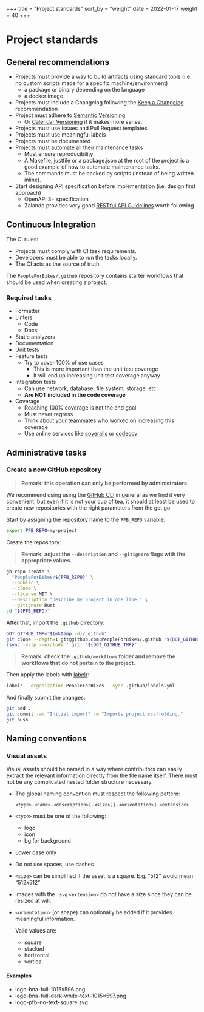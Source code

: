 +++
title = "Project standards"
sort_by = "weight"
date = 2022-01-17
weight = 40
+++

# Project standards

## General recommendations

- Projects must provide a way to build artifacts using standard tools (i.e. no
  custom scripts made for a specific machine/environment)
  - a package or binary depending on the language
  - a docker image
- Projects must include a Changelog following the
  [Keep a Changelog](https://keepachangelog.com/en/1.0.0) recommendation
- Project must adhere to [Semantic Versioning](https://semver.org/)
  - Or [Calendar Versioning](https://calver.org/) if it makes more sense.
- Projects must use Issues and Pull Request templates
- Projects must use meaningful labels
- Projects must be documented
- Projects must automate all their maintenance tasks
  - Must ensure reproducibility
  - A Makefile, justfile or a package.json at the root of the project is a good
    example of how to automate maintenance tasks.
  - The commands must be backed by scripts (instead of being written inline).
- Start designing API specification before implementation (i.e. design first
  approach)
  - OpenAPI 3+ specification
  - Zalando provides very good
    [RESTful API Guidelines](https://opensource.zalando.com/restful-api-guidelines/)
    worth following

## Continuous Integration

The CI rules:

- Projects must comply with CI task requirements.
- Developers must be able to run the tasks locally.
- The CI acts as the source of truth.

The `PeopleForBikes/.github` repository contains starter workflows that should
be used when creating a project.

### Required tasks

- Formatter
- Linters
  - Code
  - Docs
- Static analyzers
- Documentation
- Unit tests
- Feature tests
  - Try to cover 100% of use cases
    - This is more important than the unit test coverage
    - It will end up increasing unit test coverage anyway
- Integration tests
  - Can use network, database, file system, storage, etc.
  - **Are NOT included in the code coverage**
- Coverage
  - Reaching 100% coverage is not the end goal
  - Must never regress
  - Think about your teammates who worked on increasing this coverage
  - Use online services like [coveralls](https://coveralls.io) or
    [codecov](https://codecov.io)

## Administrative tasks

### Create a new GitHub repository

> **Remark: this operation can only be performed by administrators.**

We recommend using using the [GitHub CLI](https://cli.github.com/) in general as
we find it very convenient, but even if it is not your cup of tea, it should at
least be used to create new repositories with the right parameters from the get
go.

Start by assigning the repository name to the `PFB_REPO` variable:

```bash
export PFB_REPO=my-project
```

Create the repository:

> **Remark: adjust the `--description` and `--gitignore` flags with the
> appropriate values.**

```bash
gh repo create \
  "PeopleForBikes/${PFB_REPO}" \
  --public \
  --clone \
  --license MIT \
  --description "Describe my project in one line." \
  --gitignore Rust
cd "${PFB_REPO}"
```

After that, import the `.github` directory:

```bash
DOT_GITHUB_TMP="$(mktemp -d)/.github"
git clone --depth=1 git@github.com:PeopleForBikes/.github "${DOT_GITHUB_TMP}"
rsync -vrlp --exclude '.git' "${DOT_GITHUB_TMP}" .
```

> **Remark: check the `.github/workflows` folder and remove the workflows that
> do not pertain to the project.**

Then apply the labels with [labelr](https://github.com/rgreinho/labelr-rs):

```bash
labelr --organization PeopleForBikes --sync .github/labels.yml
```

And finally submit the changes:

```bash
git add .
git commit -am "Initial import" -m "Imports project scaffolding."
git push
```

## Naming conventions

### Visual assets

Visual assets should be named in a way where contributors can easily extract the
relevant information directly from the file name itself. There must not be any
complicated nested folder structure necessary.

- The global naming convention must respect the following pattern:

  `<type>-<name>-<description>[-<size>][-<orientation>].<extension>`

- `<type>` must be one of the following:

  - logo
  - icon
  - bg for background

- Lower case only
- Do not use spaces, use dashes
- `<size>` can be simplified if the asset is a square. E.g. “512” would mean
  “512x512”
- Images with the `.svg` `<extension>` do not have a size since they can be
  resized at will.
- `<orientation>` (or shape) can optionally be added if it provides meaningful
  information.

  Valid values are:

  - square
  - stacked
  - horizontal
  - vertical

#### Examples

- logo-bna-full-1015x596.png
- logo-bna-full-dark-white-text-1015×597.png
- logo-pfb-no-text-square.svg
